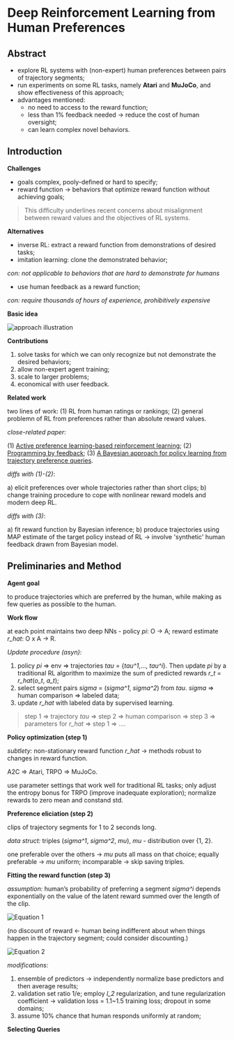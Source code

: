 # Deep Reinforcement Learning from Human Preferences

## Abstract

- explore RL systems with (non-expert) human preferences between pairs of trajectory segments;
- run experiments on some RL tasks, namely **Atari** and **MuJoCo**, and show effectiveness of this approach;
- advantages mentioned: 
	- no need to access to the reward function; 
	- less than 1% feedback needed -> reduce the cost of human oversight;
	- can learn complex novel behaviors.

## Introduction

**Challenges**

- goals complex, pooly-defined or hard to specify;
- reward function -> behaviors that optimize reward function without achieving goals;

> This difficulty underlines recent concerns about misalignment between reward values and the objectives of RL systems.

**Alternatives**

- inverse RL: extract a reward function from demonstrations of desired tasks;
- imitation learning: clone the demonstrated behavior;

*con: not applicable to behaviors that are hard to demonstrate for humans*

- use human feedback as a reward function;

*con: require thousands of hours of experience, prohibitively expensive*

**Basic idea**

![approach illustration](https://github.com/txzhao/Paper-Notes/blob/master/RL/fig/approach_scheme.PNG)


**Contributions**

1. solve tasks for which we can only recognize but not demonstrate the desired behaviors;
2. allow non-expert agent training;
3. scale to larger problems;
4. economical with user feedback.

**Related work**

two lines of work: (1) RL from human ratings or rankings; (2) general problemn of RL from preferences rather than absolute reward values.

*close-related paper:*

(1) [Active preference learning-based
reinforcement learning](https://arxiv.org/abs/1208.0984); (2) [Programming by
feedback](http://proceedings.mlr.press/v32/schoenauer14.pdf); (3) [A Bayesian approach for policy learning from
trajectory preference queries](https://papers.nips.cc/paper/4805-a-bayesian-approach-for-policy-learning-from-trajectory-preference-queries).

*diffs with (1)-(2)*: 

a) elicit preferences over whole trajectories rather than short clips; b) change training procedure to cope with nonlinear reward models and modern deep RL.

*diffs with (3)*: 

a) fit reward function by Bayesian inference; b) produce trajectories using MAP estimate of the target policy instead of RL -> involve 'synthetic' human feedback drawn from Bayesian model.

## Preliminaries and Method

**Agent goal**

to produce trajectories which are preferred by the human, while making as few queries as possible to the human.

**Work flow**

at each point maintains two deep NNs - policy *pi*: O -> A; reward estimate *r\_hat*: O x A -> R. 

*Update procedure (asyn):*

1. policy *pi* => env => trajectories *tau* = {*tau^1*,..., *tau^i*}. Then update *pi* by a traditional RL algorithm to maximize the sum of predicted rewards *r\_t* = *r\_hat*(*o\_t*, *a\_t*);
2. select segment pairs *sigma* = (*sigma^1*, *sigma^2*) from *tau*. *sigma* => human comparison => labeled data;
3. update *r\_hat* with labeled data by supervised learning.

> step 1 => trajectory *tau* => step 2 => human comparison => step 3 => parameters for *r\_hat* => step 1 => ....

**Policy optimization (step 1)**

*subtlety:* non-stationary reward function *r\_hat* -> methods robust to changes in reward function.

A2C => Atari, TRPO => MuJoCo.

use parameter settings that work well for traditional RL tasks; only adjust the entropy bonus for TRPO (improve inadequate exploration); normalize rewards to zero mean and constand std. 

**Preference eliciation (step 2)**

clips of trajectory segments for 1 to 2 seconds long.

*data struct:* triples (*sigma^1*, *sigma^2*, *mu*), *mu* - distribution over {1, 2}.

one preferable over the others -> *mu* puts all mass on that choice; equally preferable -> *mu* uniform; incomparable -> skip saving triples.

**Fitting the reward function (step 3)**

*assumption:* human’s probability of preferring a segment *sigma^i* depends exponentially on the value of the latent reward summed over the length of the clip.

![Equation 1](https://github.com/txzhao/Paper-Notes/blob/master/RL/fig/eq1.PNG)

(no discount of reward <- human being indifferent about when things happen in the trajectory segment; could consider discounting.)

![Equation 2](https://github.com/txzhao/Paper-Notes/blob/master/RL/fig/eq2.PNG)

*modifications:*

1. ensemble of predictors -> independently normalize base predictors and then average results;
2. validation set ratio 1/e; employ *l\_2* regularization, and tune regularization coefficient -> validation loss = 1.1~1.5 training loss; dropout in some domains;
3. assume 10% chance that human responds uniformly at random;

**Selecting Queries**

